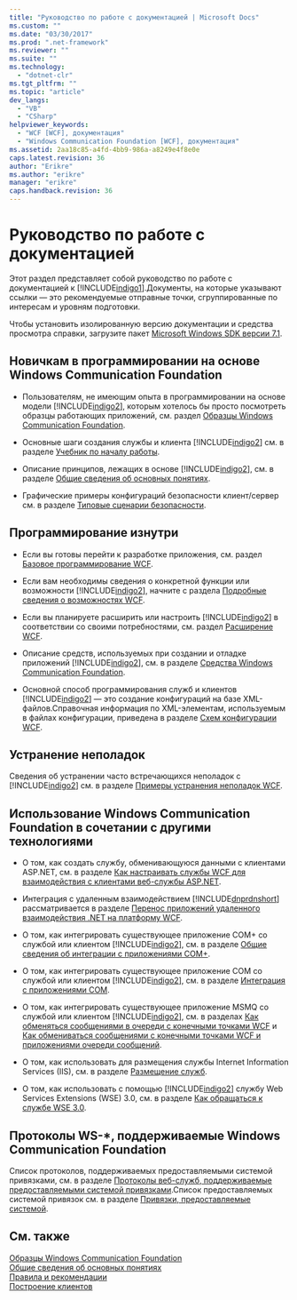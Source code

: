 ```yaml
---
title: "Руководство по работе с документацией | Microsoft Docs"
ms.custom: ""
ms.date: "03/30/2017"
ms.prod: ".net-framework"
ms.reviewer: ""
ms.suite: ""
ms.technology: 
  - "dotnet-clr"
ms.tgt_pltfrm: ""
ms.topic: "article"
dev_langs: 
  - "VB"
  - "CSharp"
helpviewer_keywords: 
  - "WCF [WCF], документация"
  - "Windows Communication Foundation [WCF], документация"
ms.assetid: 2aa18c85-a4fd-4bb9-986a-a8249e4f8e0e
caps.latest.revision: 36
author: "Erikre"
ms.author: "erikre"
manager: "erikre"
caps.handback.revision: 36
---
```

# Руководство по работе с документацией
Этот раздел представляет собой руководство по работе с документацией к [!INCLUDE[indigo1](../../../includes/indigo1-md.md)].Документы, на которые указывают ссылки — это рекомендуемые отправные точки, сгруппированные по интересам и уровням подготовки.  
  
 Чтобы установить изолированную версию документации и средства просмотра справки, загрузите пакет [Microsoft Windows SDK версии 7.1](http://go.microsoft.com/fwlink/?LinkID=194146&clcid=0x419).  
  
## Новичкам в программировании на основе Windows Communication Foundation  
  
-   Пользователям, не имеющим опыта в программировании на основе модели [!INCLUDE[indigo2](../../../includes/indigo2-md.md)], которым хотелось бы просто посмотреть образцы работающих приложений, см. раздел [Образцы Windows Communication Foundation](../../../docs/framework/wcf/samples/index.md).  
  
-   Основные шаги создания службы и клиента [!INCLUDE[indigo2](../../../includes/indigo2-md.md)] см. в разделе [Учебник по началу работы](../../../docs/framework/wcf/getting-started-tutorial.md).  
  
-   Описание принципов, лежащих в основе [!INCLUDE[indigo2](../../../includes/indigo2-md.md)], см. в разделе [Общие сведения об основных понятиях](../../../docs/framework/wcf/conceptual-overview.md).  
  
-   Графические примеры конфигураций безопасности клиент\/сервер см. в разделе [Типовые сценарии безопасности](../../../docs/framework/wcf/feature-details/common-security-scenarios.md).  
  
## Программирование изнутри  
  
-   Если вы готовы перейти к разработке приложения, см. раздел [Базовое программирование WCF](../../../docs/framework/wcf/basic-wcf-programming.md).  
  
-   Если вам необходимы сведения о конкретной функции или возможности [!INCLUDE[indigo2](../../../includes/indigo2-md.md)], начните с раздела [Подробные сведения о возможностях WCF](../../../docs/framework/wcf/feature-details/index.md).  
  
-   Если вы планируете расширить или настроить [!INCLUDE[indigo2](../../../includes/indigo2-md.md)] в соответствии со своими потребностями, см. раздел [Расширение WCF](../../../docs/framework/wcf/extending/extending-wcf.md).  
  
-   Описание средств, используемых при создании и отладке приложений [!INCLUDE[indigo2](../../../includes/indigo2-md.md)], см. в разделе [Средства Windows Communication Foundation](../../../docs/framework/wcf/tools.md).  
  
-   Основной способ программирования служб и клиентов [!INCLUDE[indigo2](../../../includes/indigo2-md.md)] — это создание конфигураций на базе XML\-файлов.Справочная информация по XML\-элементам, используемым в файлах конфигурации, приведена в разделе [Схем конфигурации WCF](../../../docs/framework/configure-apps/file-schema/wcf/index.md).  
  
## Устранение неполадок  
 Сведения об устранении часто встречающихся неполадок с [!INCLUDE[indigo2](../../../includes/indigo2-md.md)] см. в разделе [Примеры устранения неполадок WCF](../../../docs/framework/wcf/wcf-troubleshooting-quickstart.md).  
  
## Использование Windows Communication Foundation в сочетании с другими технологиями  
  
-   О том, как создать службу, обменивающуюся данными с клиентами ASP.NET, см. в разделе [Как настраивать службы WCF для взаимодействия с клиентами веб\-службы ASP.NET](../../../docs/framework/wcf/feature-details/config-wcf-service-with-aspnet-web-service.md).  
  
-   Интеграция с удаленным взаимодействием [!INCLUDE[dnprdnshort](../../../includes/dnprdnshort-md.md)] рассматривается в разделе [Перенос приложений удаленного взаимодействия .NET на платформу WCF](../../../docs/framework/wcf/feature-details/migrating-net-remoting-applications-to-wcf.md).  
  
-   О том, как интегрировать существующее приложение COM\+ со службой или клиентом [!INCLUDE[indigo2](../../../includes/indigo2-md.md)], см. в разделе [Общие сведения об интеграции с приложениями COM\+](../../../docs/framework/wcf/feature-details/integrating-with-com-plus-applications-overview.md).  
  
-   О том, как интегрировать существующее приложение COM со службой или клиентом [!INCLUDE[indigo2](../../../includes/indigo2-md.md)], см. в разделе [Интеграция с приложениями COM](../../../docs/framework/wcf/feature-details/integrating-with-com-applications.md).  
  
-   О том, как интегрировать существующее приложение MSMQ со службой или клиентом [!INCLUDE[indigo2](../../../includes/indigo2-md.md)], см. в разделах [Как обменяться сообщениями в очереди с конечными точками WCF](../../../docs/framework/wcf/feature-details/how-to-exchange-queued-messages-with-wcf-endpoints.md) и [Как обмениваться сообщениями с конечными точками WCF и приложениями очереди сообщений](../../../docs/framework/wcf/feature-details/how-to-exchange-messages-with-wcf-endpoints-and-message-queuing-applications.md).  
  
-   О том, как использовать для размещения службы Internet Information Services \(IIS\), см. в разделе [Размещение служб](../../../docs/framework/wcf/hosting-services.md).  
  
-   О том, как использовать с помощью [!INCLUDE[indigo2](../../../includes/indigo2-md.md)] службу Web Services Extensions \(WSE\) 3.0, см. в разделе [Как обращаться к службе WSE 3.0](../../../docs/framework/wcf/feature-details/how-to-access-a-wse-3-0-service-with-a-wcf-client.md).  
  
## Протоколы WS\-\*, поддерживаемые Windows Communication Foundation  
 Список протоколов, поддерживаемых предоставляемыми системой привязками, см. в разделе [Протоколы веб\-служб, поддерживаемые предоставляемыми системой привязками](../../../docs/framework/wcf/feature-details/web-services-protocols-supported-by-system-provided-interoperability-bindings.md).Список предоставляемых системой привязок см. в разделе [Привязки, предоставляемые системой](../../../docs/framework/wcf/system-provided-bindings.md).  
  
## См. также  
 [Образцы Windows Communication Foundation](../../../docs/framework/wcf/samples/index.md)   
 [Общие сведения об основных понятиях](../../../docs/framework/wcf/conceptual-overview.md)   
 [Правила и рекомендации](../../../docs/framework/wcf/guidelines-and-best-practices.md)   
 [Построение клиентов](../../../docs/framework/wcf/building-clients.md)